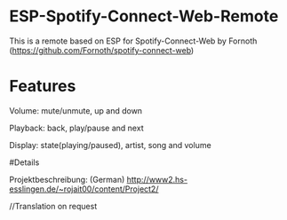 # ESP-Spotify-Connect-Web-Remote
This is a remote based on ESP for Spotify-Connect-Web by Fornoth (https://github.com/Fornoth/spotify-connect-web)

# Features
Volume: mute/unmute, up and down

Playback: back, play/pause and next

Display: state(playing/paused), artist, song and volume



#Details

Projektbeschreibung: (German) http://www2.hs-esslingen.de/~rojait00/content/Project2/

//Translation on request

